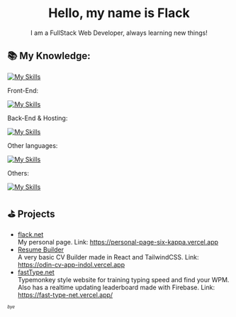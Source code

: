 <h1 align="center">Hello, my name is Flack</h1>
<p align="center">I am a FullStack Web Developer, always learning new things!</p>

## 📚 My Knowledge:
[![My Skills](https://skillicons.dev/icons?i=js,ts,html,css)](https://skillicons.dev)
<p>
  Front-End:
</p>

[![My Skills](https://skillicons.dev/icons?i=vite,react,tailwind)](https://skillicons.dev)

<p>
  Back-End & Hosting:
</p>

[![My Skills](https://skillicons.dev/icons?i=firebase,bun,cloudflare,workers,vercel)](https://skillicons.dev)

<p>
  Other languages:
</p>

[![My Skills](https://skillicons.dev/icons?i=python,cpp)](https://skillicons.dev)

<p>
  Others:
</p>

[![My Skills](https://skillicons.dev/icons?i=ps,npm,nodejs,vscode,visualstudio,replit,windows)](https://skillicons.dev)

## ⛳️ Projects
- <a href='https://github.com/FlackCode/PersonalPage' target='_blank'>flack.net</a> 
  <br/> My personal page. Link: https://personal-page-six-kappa.vercel.app
- <a href='https://github.com/FlackCode/odin_CVApp' target='_blank'>Resume Builder</a> 
  <br/> A very basic CV Builder made in React and TailwindCSS. Link: https://odin-cv-app-indol.vercel.app
- <a href='https://github.com/FlackCode/fastType.net' target='_blank'>fastType.net</a> 
  <br/> Typemonkey style website for training typing speed and find your WPM. Also has a realtime updating leaderboard made with Firebase. Link: https://fast-type-net.vercel.app/

<sup ><sub>*bye*</sub></sup>
